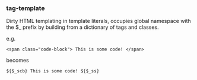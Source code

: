 ### tag-template

Dirty HTML templating in template literals, occupies global namespace with the $_ prefix by building from a dictionary of tags and classes.

e.g.

```
<span class="code-block"> This is some code! </span>
```

becomes

```
${$_scb} This is some code! ${$_ss}
```
